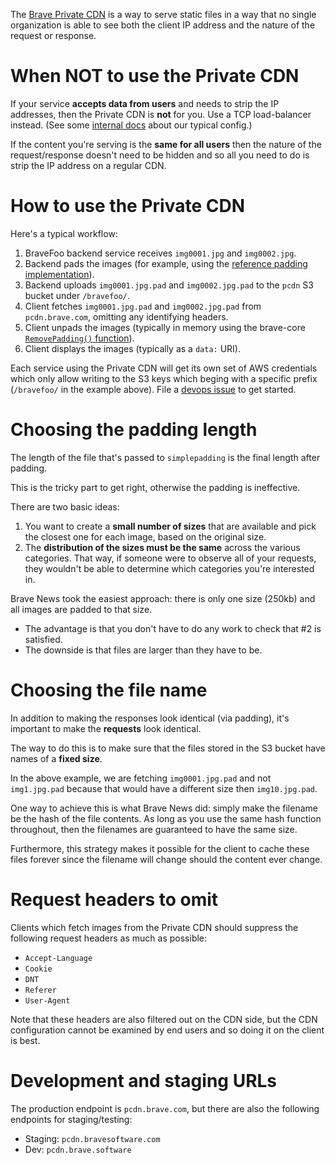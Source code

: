 The [Brave Private CDN](https://brave.com/brave-private-cdn/) is a way to
serve static files in a way that no single organization is able to see both
the client IP address and the nature of the request or response.

# When NOT to use the Private CDN

If your service **accepts data from users** and needs to strip the IP addresses, then the Private CDN is **not** for you. Use a TCP load-balancer instead. (See some [internal docs](https://github.com/brave/devops/wiki/Spectrum-configuration) about our typical config.)

If the content you're serving is the **same for all users** then the nature of the request/response doesn't need to be hidden and so all you need to do is strip the IP address on a regular CDN.

# How to use the Private CDN

Here's a typical workflow:

1. BraveFoo backend service receives `img0001.jpg` and `img0002.jpg`.
2. Backend pads the images (for example, using the [reference padding implementation](https://github.com/brave/simplepadding)).
3. Backend uploads `img0001.jpg.pad` and `img0002.jpg.pad` to the `pcdn` S3 bucket under `/bravefoo/`.
4. Client fetches `img0001.jpg.pad` and `img0002.jpg.pad` from `pcdn.brave.com`, omitting any identifying headers.
5. Client unpads the images (typically in memory using the brave-core [`RemovePadding()` function](https://github.com/brave/brave-core/blob/1cb5818aa0b70666c6aeea5ea9c06cc4e712171a/components/brave_private_cdn/private_cdn_helper.cc#L12)).
6. Client displays the images (typically as a `data:` URI).

Each service using the Private CDN will get its own set of AWS credentials which
only allow writing to the S3 keys which beging with a specific prefix
(`/bravefoo/` in the example above). File a [devops issue](https://github.com/brave/devops/issues/new/choose) to get started.

# Choosing the padding length

The length of the file that's passed to `simplepadding` is the final length
after padding.

This is the tricky part to get right, otherwise the padding is ineffective.

There are two basic ideas:

1. You want to create a **small number of sizes** that are available and pick
   the closest one for each image, based on the original size.
2. The **distribution of the sizes must be the same** across the various
   categories. That way, if someone were to observe all of your
   requests, they wouldn't be able to determine which categories you're
   interested in.

Brave News took the easiest approach: there is only one size (250kb) and all
images are padded to that size.

- The advantage is that you don't have to do any work to check that #2 is satisfied.
- The downside is that files are larger than they have to be.

# Choosing the file name

In addition to making the responses look identical (via padding), it's
important to make the **requests** look identical.

The way to do this is to make sure that the files stored in the S3 bucket
have names of a **fixed size**.

In the above example, we are fetching `img0001.jpg.pad` and not
`img1.jpg.pad` because that would have a different size then
`img10.jpg.pad`.

One way to achieve this is what Brave News did: simply make the filename be
the hash of the file contents. As long as you use the same hash function
throughout, then the filenames are guaranteed to have the same size.

Furthermore, this strategy makes it possible for the client to cache these
files forever since the filename will change should the content ever change.

# Request headers to omit

Clients which fetch images from the Private CDN should suppress the
following request headers as much as possible:

- `Accept-Language`
- `Cookie`
- `DNT`
- `Referer`
- `User-Agent`

Note that these headers are also filtered out on the CDN side, but the CDN
configuration cannot be examined by end users and so doing it on the client
is best.

# Development and staging URLs

The production endpoint is `pcdn.brave.com`, but there are also the following endpoints for staging/testing:

- Staging: `pcdn.bravesoftware.com`
- Dev: `pcdn.brave.software`